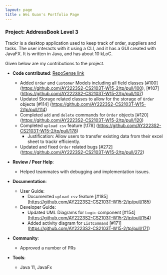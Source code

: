 ```yaml
---
layout: page
title : Wei Guan's Portfolio Page
---
```


### Project: AddressBook Level 3

Trackr is a desktop application used to keep track of order, suppliers and tasks. The user interacts with it using a CLI, and it has a GUI created with JavaFX. It is written in Java, and has about 10 kLoC.

Given below are my contributions to the project.

* **Code contributed**: [RepoSense link](https://nus-cs2103-ay2223s2.github.io/tp-dashboard/?search=chognweiguan&breakdown=true)
  * Added `Order` and `Customer` Models including all field classes [\#100] (https://github.com/AY2223S2-CS2103T-W15-2/tp/pull/100), [#107] (https://github.com/AY2223S2-CS2103T-W15-2/tp/pull/107)
  * Updated Storage related classes to allow for the storage of `Order` objects [\#114] (https://github.com/AY2223S2-CS2103T-W15-2/tp/pull/114)
  * Completed `add` and `delete` commands for `Order` objects [#120] (https://github.com/AY2223S2-CS2103T-W15-2/tp/pull/120)
  * Completed `upload csv` feature [\178] (https://github.com/AY2223S2-CS2103T-W15-2/tp/pull/178)
    * Justification: Allow users to transfer existing data from their excel sheet to trackr efficiently.
  * Updated and fixed `Order` related bugs [#272] (https://github.com/AY2223S2-CS2103T-W15-2/tp/pull/272)

* **Review / Peer Help**:
  * Helped teammates with debugging and implementation issues.

* **Documentation**:
  * User Guide:
    * Documented `upload csv` feature [#185] (https://github.com/AY2223S2-CS2103T-W15-2/tp/pull/185)
  * Developer Guide:
    * Updated UML Diagrams for `Logic` component [\#154] (https://github.com/AY2223S2-CS2103T-W15-2/tp/pull/154)
    * Added activity diagram for `ListCommand` [\#171] (https://github.com/AY2223S2-CS2103T-W15-2/tp/pull/171)

* **Community**:
  * Approved a number of PRs

* **Tools**:
  * Java 11, JavaFx
